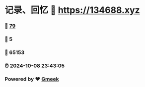 # 记录、回忆 :link: https://134688.xyz 
### :page_facing_up: [79](https://134688.xyz/tag.html) 
### :speech_balloon: 5 
### :hibiscus: 65153 
### :alarm_clock: 2024-10-08 23:43:05 
### Powered by :heart: [Gmeek](https://github.com/Meekdai/Gmeek)
